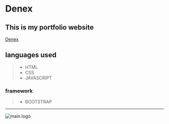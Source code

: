 # Denex

**This is my portfolio website**
---
[Denex](https://denex-a-poulose.github.io/Denex/)

 ## languages used  

> - HTML
> - CSS
> - JAVASCRIPT

### framework  
> - BOOTSTRAP
---
![main.logo](https://user-images.githubusercontent.com/107526656/205479306-42a37bb2-8c0a-48c4-b620-2a7aff6a9d45.png)


